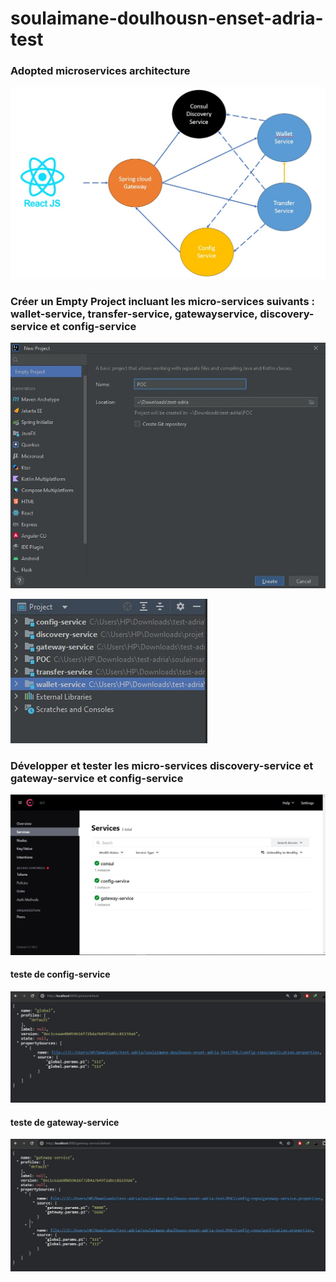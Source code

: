 # soulaimane-doulhousn-enset-adria-test

<h3>Adopted microservices architecture</h3>
<img src="captures/Capture d’écran 2023-10-30 102508.jpg"></img>
<h3>Créer un Empty Project incluant les micro-services suivants : wallet-service, transfer-service, gatewayservice,
discovery-service et config-service</h3>

<img src="captures/Capture d’écran 2023-10-30 092952.jpg"></img>

<img src="captures/Capture d’écran 2023-10-30 093113.jpg"></img>

<h3>Développer et tester les micro-services discovery-service et gateway-service et config-service</h3>

<img src="captures/Capture d’écran 2023-10-30 093659.jpg"></img>

<h4>teste de config-service</h4>

<img src="captures/Capture d’écran 2023-10-30 094124.jpg"></img>
<h4>teste de gateway-service</h4>

<img src="captures/Capture d’écran 2023-10-30 094348.jpg"></img>
